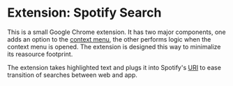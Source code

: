 # Extension: Spotify Search

This is a small Google Chrome extension. It has two major components, one adds an option to the [context menu](https://developer.chrome.com/apps/contextMenus), the other performs logic when the context menu is opened.
The extension is designed this way to minimalize its reasource footprint.  

The extension takes highlighted text and plugs it into Spotify's [URI](https://docs.microsoft.com/en-us/previous-versions/windows/internet-explorer/ie-developer/platform-apis/aa767916(v=vs.85)) to ease transition of searches between web and app.
